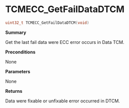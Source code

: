 # TCMECC_GetFailDataDTCM

```c
uint32_t TCMECC_GetFailDataDTCM(void)
```

**Summary**

Get the last fail data were ECC error occurs in Data TCM.

**Preconditions**

None

**Parameters**

None

**Returns**

Data were fixable or unfixable error occurred in DTCM.
